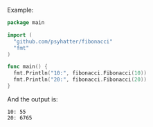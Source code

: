 Example:

```go
package main

import (
  "github.com/psyhatter/fibonacci"
  "fmt"
)

func main() {
  fmt.Println("10:", fibonacci.Fibonacci(10))
  fmt.Println("20:", fibonacci.Fibonacci(20))
}
```

And the output is:

```
10: 55
20: 6765
```